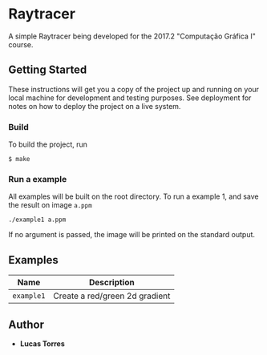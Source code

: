# Raytracer

A simple Raytracer being developed for the 2017.2 "Computação Gráfica I" course.

## Getting Started

These instructions will get you a copy of the project up and running on your local machine for development and testing purposes. See deployment for notes on how to deploy the project on a live system.

### Build

To build the project, run

```
$ make
```

### Run a example

All examples will be built on the root directory.
To run a example 1, and save the result on image `a.ppm`

```
./example1 a.ppm
```

If no argument is passed, the image will be printed on the standard output.

## Examples

| Name | Description |
| --- | --- |
| `example1` | Create a red/green 2d gradient |

## Author

* **Lucas Torres**
